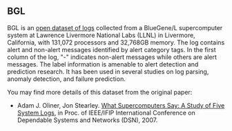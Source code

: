 ## BGL
BGL is an [open dataset of logs](https://www.usenix.org/cfdr-data#hpc4) collected from a BlueGene/L supercomputer system at Lawrence Livermore National Labs (LLNL) in Livermore, California, with 131,072 processors and 32,768GB memory. The log contains alert and non-alert messages identified by alert category tags. In the first column of the log, "-" indicates non-alert messages while others are alert messages. The label information is amenable to alert detection and prediction research. It has been used in several studies on log parsing, anomaly detection, and failure prediction. 

You may find more details of this dataset from the original paper:
+ Adam J. Oliner, Jon Stearley. [What Supercomputers Say: A Study of Five System Logs](http://ieeexplore.ieee.org/document/4273008/), in Proc. of IEEE/IFIP International Conference on Dependable Systems and Networks (DSN), 2007.

